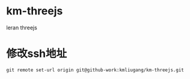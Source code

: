 # km-threejs
leran threejs


# 修改ssh地址

`git remote set-url origin git@github-work:kmliugang/km-threejs.git`